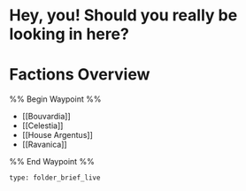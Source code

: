 # Hey, you! Should you really be looking in here?
# Factions Overview

%% Begin Waypoint %%
- [[Bouvardia]]
- [[Celestia]]
- [[House Argentus]]
- [[Ravanica]]

%% End Waypoint %%

 
```ccard
type: folder_brief_live
```
 
